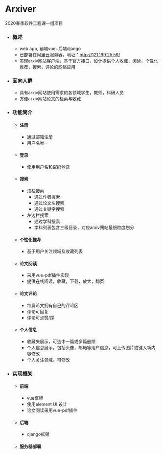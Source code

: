 # Arxiver 

2020春季软件工程课一组项目

- ### 概述

  - web app, 前端vue+后端django
  - 已部署在阿里云服务器，地址：<http://121.199.25.59/>
  - 实现arxiv网站客户端，基于官方接口，设计提供个人收藏，阅读，个性化推荐，搜索，评论的网络应用

- ### 面向人群

  - 具有arxiv网站使用需求的各领域学生，教师，科研人员
  - 方便arxiv网站论文的检索与收藏

- ### 功能简介

  - #### 注册

    - 通过邮箱注册
    - 用户名唯一

  - #### 登录

    - 使用用户名和密码登录

  - #### 搜索

    - 顶栏搜索
      - 通过作者搜索
      - 通过论文名搜索
      - 通过关键字搜索
    - 左边栏搜索
      - 通过学科搜索
      - 学科列表包含三级目录，对应arxiv网站最细粒度划分

  - #### 个性化推荐

    - 基于用户关注领域及收藏列表

  - #### 论文阅读

    - 采用vue-pdf插件实现
    - 提供在线阅读，收藏，下载，放大，翻页

  - #### 论文评论

    - 每篇论文拥有自己的评论区
    - 评论可回复
    - 评论可点赞/踩

  - #### 个人信息

    - 收藏夹展示，可选中一篇或多篇删除
    - 个人信息展示，包括头像，邮箱等用户信息，可上传图片或键入新内容修改
    - 个人关注领域，可修改

- ### 实现框架

  - #### 前端

    - vue框架
    - 使用element UI 设计
    - 论文阅读采用vue-pdf插件

  - #### 后端

    - django框架

  - #### 服务器部署

  
